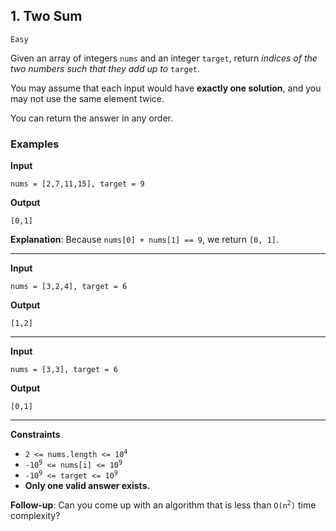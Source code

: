 ## 1. Two Sum

`Easy`

Given an array of integers `nums` and an integer `target`, return *indices of the two numbers such that they add up to* `target`.

You may assume that each input would have **exactly one solution**, and you may not use the same element twice.

You can return the answer in any order.

### Examples

**Input**
```
nums = [2,7,11,15], target = 9
```

**Output**
```
[0,1]
```

**Explanation**: Because `nums[0] + nums[1] == 9`, we return `[0, 1]`.


---

**Input**
```
nums = [3,2,4], target = 6
```

**Output**
```
[1,2]
```
---

**Input**
```
nums = [3,3], target = 6
```

**Output**
```
[0,1]
```
---

**Constraints**
* <code>2 <= nums.length <= 10<sup>4</sup></code>
* <code>-10<sup>9</sup> <= nums[i] <= 10<sup>9</sup></code>
* <code>-10<sup>9</sup> <= target <= 10<sup>9</sup></code>
* **Only one valid answer exists.**

**Follow-up**: Can you come up with an algorithm that is less than <code>O(n<sup>2</sup>)</code> time complexity?